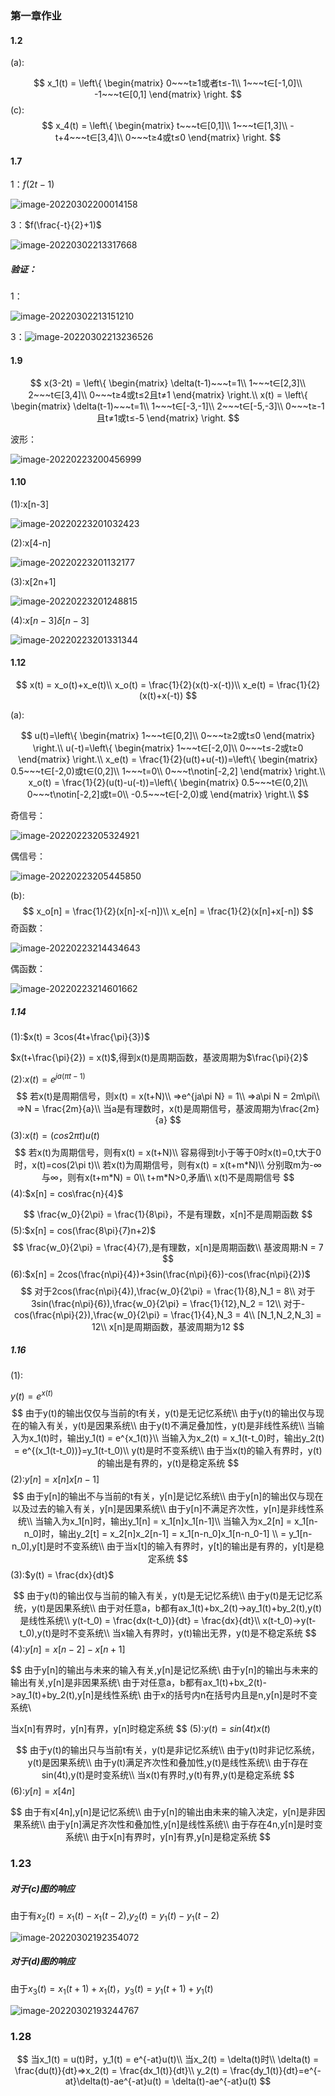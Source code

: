 ### 第一章作业

#### 1.2

(a):

$$
x_1(t) = \left\{
\begin{matrix}
0~~~t≥1或者t≤-1\\
1~~~t∈[-1,0]\\
-1~~~t∈[0,1]
\end{matrix}
\right.
$$
(c):
$$
x_4(t) = \left\{
\begin{matrix}
t~~~t∈[0,1]\\
1~~~t∈[1,3]\\
-t+4~~~t∈[3,4]\\
0~~~t≥4或t≤0
\end{matrix}
\right.
$$

#### 1.7

1：$f(2t-1)$

![image-20220302200014158](C:\Users\dell\AppData\Roaming\Typora\typora-user-images\image-20220302200014158.png)

3：$f(\frac{-t}{2}+1)$

![image-20220302213317668](C:\Users\dell\AppData\Roaming\Typora\typora-user-images\image-20220302213317668.png)

##### 验证：

1：

![image-20220302213151210](C:\Users\dell\AppData\Roaming\Typora\typora-user-images\image-20220302213151210.png)

3：![image-20220302213236526](C:\Users\dell\AppData\Roaming\Typora\typora-user-images\image-20220302213236526.png)

#### 1.9

$$
x(3-2t) = \left\{
\begin{matrix}
\delta(t-1)~~~t=1\\
1~~~t∈[2,3]\\
2~~~t∈[3,4]\\
0~~~t≥4或t≤2且t≠1
\end{matrix}
\right.\\
x(t) = \left\{
\begin{matrix}
\delta(t-1)~~~t=1\\
1~~~t∈[-3,-1]\\
2~~~t∈[-5,-3]\\
0~~~t≥-1且t≠1或t≤-5
\end{matrix}
\right.
$$

波形：

![image-20220223200456999](C:\Users\dell\AppData\Roaming\Typora\typora-user-images\image-20220223200456999.png)

#### 1.10

(1):x[n-3]

![image-20220223201032423](C:\Users\dell\AppData\Roaming\Typora\typora-user-images\image-20220223201032423.png)

(2):x[4-n]

![image-20220223201132177](C:\Users\dell\AppData\Roaming\Typora\typora-user-images\image-20220223201132177.png)

(3):x[2n+1]

![image-20220223201248815](C:\Users\dell\AppData\Roaming\Typora\typora-user-images\image-20220223201248815.png)

(4):$x[n-3]\delta[n-3]$

![image-20220223201331344](C:\Users\dell\AppData\Roaming\Typora\typora-user-images\image-20220223201331344.png)

#### 1.12

$$
x(t) = x_o(t)+x_e(t)\\
x_o(t) = \frac{1}{2}(x(t)-x(-t))\\
x_e(t) = \frac{1}{2}(x(t)+x(-t))
$$

(a):

$$
u(t)=\left\{
\begin{matrix}
1~~~t∈[0,2]\\
0~~~t≥2或t≤0
\end{matrix}
\right.\\
u(-t)=\left\{
\begin{matrix}
1~~~t∈[-2,0]\\
0~~~t≤-2或t≥0
\end{matrix}
\right.\\
x_e(t) = \frac{1}{2}(u(t)+u(-t))=\left\{
\begin{matrix}
0.5~~~t∈[-2,0)或t∈(0,2]\\
1~~~t=0\\
0~~~t\notin[-2,2]
\end{matrix}
\right.\\
x_o(t) = \frac{1}{2}(u(t)-u(-t))=\left\{
\begin{matrix}
0.5~~~t∈(0,2]\\
0~~~t\notin[-2,2]或t=0\\
-0.5~~~t∈[-2,0)或
\end{matrix}
\right.\\
$$

奇信号：

![image-20220223205324921](C:\Users\dell\AppData\Roaming\Typora\typora-user-images\image-20220223205324921.png)

偶信号：

![image-20220223205445850](C:\Users\dell\AppData\Roaming\Typora\typora-user-images\image-20220223205445850.png)

(b):
$$
x_o[n] = \frac{1}{2}(x[n]-x[-n])\\
x_e[n] = \frac{1}{2}(x[n]+x[-n])
$$
奇函数：

![image-20220223214434643](C:\Users\dell\AppData\Roaming\Typora\typora-user-images\image-20220223214434643.png)

偶函数：

![image-20220223214601662](C:\Users\dell\AppData\Roaming\Typora\typora-user-images\image-20220223214601662.png)

##### 1.14

(1):$x(t) = 3cos(4t+\frac{\pi}{3})$

$x(t+\frac{\pi}{2}) = x(t)$,得到x(t)是周期函数，基波周期为$\frac{\pi}{2}$

(2):$x(t) = e^{ja(\pi t-1)}$
$$
若x(t)是周期信号，则x(t) = x(t+N)\\
=>e^{ja\pi N} = 1\\
=>a\pi N = 2m\pi\\
=>N = \frac{2m}{a}\\
当a是有理数时，x(t)是周期信号，基波周期为\frac{2m}{a}
$$
(3):$x(t) = (cos 2\pi t) u(t)$
$$
若x(t)为周期信号，则有x(t) = x(t+N)\\
容易得到t小于等于0时x(t)=0,t大于0时，x(t)=cos(2\pi t)\\
若x(t)为周期信号，则有x(t) = x(t+m*N)\\
分别取m为-∞与∞，则有x(t+m*N) = 0\\
t+m*N>0,矛盾\\
x(t)不是周期信号
$$
(4):$x[n] = cos\frac{n}{4}$

$$
\frac{w_0}{2\pi} = \frac{1}{8\pi}，不是有理数，x[n]不是周期函数
$$
(5):$x[n] = cos(\frac{8\pi}{7}n+2)$
$$
\frac{w_0}{2\pi} = \frac{4}{7},是有理数，x[n]是周期函数\\
基波周期:N = 7
$$
(6):$x[n] = 2cos(\frac{n\pi}{4})+3sin(\frac{n\pi}{6})-cos(\frac{n\pi}{2})$
$$
对于2cos(\frac{n\pi}{4}),\frac{w_0}{2\pi} = \frac{1}{8},N_1 = 8\\
对于3sin(\frac{n\pi}{6}),\frac{w_0}{2\pi} = \frac{1}{12},N_2 = 12\\
对于-cos(\frac{n\pi}{2}),\frac{w_0}{2\pi} = \frac{1}{4},N_3 = 4\\
[N_1,N_2,N_3] = 12\\
x[n]是周期函数，基波周期为12
$$

##### 1.16

(1):

$y(t) = e^{x(t)}$
$$
由于y(t)的输出仅仅与当前的t有关，y(t)是无记忆系统\\
由于y(t)的输出仅与现在的输入有关，y(t)是因果系统\\
由于y(t)不满足叠加性，y(t)是非线性系统\\
当输入为x_1(t)时，输出y_1(t) = e^{x_1(t)}\\
当输入为x_2(t) = x_1(t-t_0)时，输出y_2(t) = e^{(x_1(t-t_0))}=y_1(t-t_0)\\
y(t)是时不变系统\\
由于当x(t)的输入有界时，y(t)的输出是有界的，y(t)是稳定系统
$$
(2):$y[n] = x[n]x[n-1]$
$$
由于y[n]的输出不与当前的t有关，y[n]是记忆系统\\
由于y[n]的输出仅与现在以及过去的输入有关，y[n]是因果系统\\
由于y[n]不满足齐次性，y[n]是非线性系统\\
当输入为x_1[n]时，输出y_1[n] = x_1[n]x_1[n-1]\\
当输入为x_2[n] = x_1[n-n_0]时，输出y_2[t] = x_2[n]x_2[n-1] = x_1[n-n_0]x_1[n-n_0-1] \\ = y_1[n-n_0],y[t]是时不变系统\\
由于当x[t]的输入有界时，y[t]的输出是有界的，y[t]是稳定系统
$$
(3):$y(t) = \frac{dx}{dt}$

$$
由于y(t)的输出仅与当前的输入有关，y(t)是无记忆系统\\
由于y(t)是无记忆系统，y(t)是因果系统\\
由于对任意a，b都有ax_1(t)+bx_2(t)->ay_1(t)+by_2(t),y(t)是线性系统\\
y(t-t_0) = \frac{dx(t-t_0)}{dt} = \frac{dx}{dt}\\
x(t-t_0)->y(t-t_0),y(t)是时不变系统\\
当x输入有界时，y(t)输出无界，y(t)是不稳定系统
$$
(4):$y[n] = x[n-2]-x[n+1]$

$$
由于y[n]的输出与未来的输入有关,y[n]是记忆系统\\
由于y[n]的输出与未来的输出有关,y[n]是非因果系统\\
由于对任意a，b都有ax_1(t)+bx_2(t)->ay_1(t)+by_2(t),y[n]是线性系统\\
由于x的括号内n在括号内且是n,y[n]是时不变系统\\

当x[n]有界时，y[n]有界，y[n]时稳定系统
$$
(5):$y(t) = sin(4t)x(t)$

$$
由于y(t)的输出只与当前t有关，y(t)是非记忆系统\\
由于y(t)时非记忆系统，y(t)是因果系统\\
由于y(t)满足齐次性和叠加性,y(t)是线性系统\\
由于存在sin(4t),y(t)是时变系统\\
当x(t)有界时,y(t)有界,y(t)是稳定系统
$$
(6):$y[n] = x[4n]$

$$
由于有x[4n],y[n]是记忆系统\\
由于y[n]的输出由未来的输入决定，y[n]是非因果系统\\
由于y[n]满足齐次性和叠加性,y[n]是线性系统\\
由于存在4n,y[n]是时变系统\\
由于x[n]有界时，y[n]有界,y[n]是稳定系统
$$

### 1.23

##### 对于(c)图的响应

由于有$x_2(t) = x_1(t)-x_1(t-2)$,$y_2(t) = y_1(t)-y_1(t-2)$

![image-20220302192354072](C:\Users\dell\AppData\Roaming\Typora\typora-user-images\image-20220302192354072.png)

##### 对于(d)图的响应

由于$x_3(t) = x_1(t+1)+x_1(t)$，$y_3(t) = y_1(t+1)+y_1(t)$

![image-20220302193244767](C:\Users\dell\AppData\Roaming\Typora\typora-user-images\image-20220302193244767.png)

### 1.28

$$
当x_1(t) = u(t)时，y_1(t) = e^{-at}u(t)\\
当x_2(t) = \delta(t)时\\
\delta(t) = \frac{du(t)}{dt}=>x_2(t) = \frac{dx_1(t)}{dt}\\
y_2(t) = \frac{dy_1(t)}{dt}=e^{-at}\delta(t)-ae^{-at}u(t) = \delta(t)-ae^{-at}u(t)
$$

